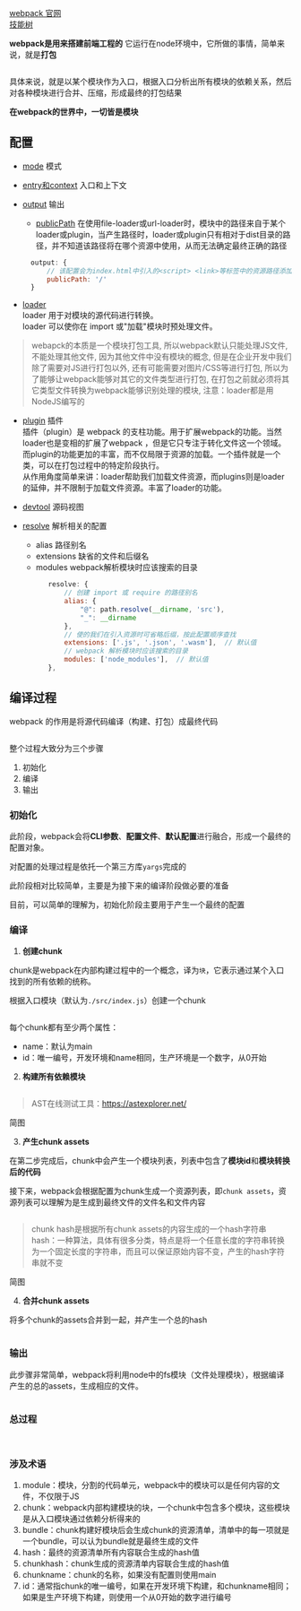 
[webpack 官网](https://www.webpackjs.com/concepts/)  
[技能树](http://mdrs.yuanjin.tech/img/20210508151156.png)

**webpack是用来搭建前端工程的**
它运行在node环境中，它所做的事情，简单来说，就是**打包**


<img :src="$withBase('/img/webpack/1.jpg')">

具体来说，就是以某个模块作为入口，根据入口分析出所有模块的依赖关系，然后对各种模块进行合并、压缩，形成最终的打包结果

**在webpack的世界中，一切皆是模块**


## 配置
- [mode](https://www.webpackjs.com/configuration/mode/)  模式

- [entry和context](https://www.webpackjs.com/configuration/entry-context/) 入口和上下文

- [output](https://www.webpackjs.com/configuration/output/) 输出
  - [publicPath](https://www.webpackjs.com/configuration/output/#outputpublicpath) 在使用file-loader或url-loader时，模块中的路径来自于某个loader或plugin，当产生路径时，loader或plugin只有相对于dist目录的路径，并不知道该路径将在哪个资源中使用，从而无法确定最终正确的路径
  ```js
    output: {
        // 该配置会为index.html中引入的<script> <link>等标签中的资源路径添加前缀
        publicPath: '/'
    }
  ```

- [loader](https://www.webpackjs.com/concepts/loaders/)   
loader 用于对模块的源代码进行转换。  
loader 可以使你在 import 或"加载"模块时预处理文件。
> webapck的本质是一个模块打包工具, 所以webpack默认只能处理JS文件,不能处理其他文件,
因为其他文件中没有模块的概念, 但是在企业开发中我们除了需要对JS进行打包以外,
还有可能需要对图片/CSS等进行打包, 所以为了能够让webpack能够对其它的文件类型进行打包,
在打包之前就必须将其它类型文件转换为webpack能够识别处理的模块,
注意：loader都是用NodeJS编写的


- [plugin](https://www.webpackjs.com/concepts/plugins/)  插件  
插件（plugin）是 webpack 的支柱功能。用于扩展webpack的功能。当然loader也是变相的扩展了webpack ，但是它只专注于转化文件这一个领域。   
而plugin的功能更加的丰富，而不仅局限于资源的加载。一个插件就是一个类，可以在打包过程中的特定阶段执行。   
从作用角度简单来讲：loader帮助我们加载文件资源，而plugins则是loader的延伸，并不限制于加载文件资源。丰富了loader的功能。

- [devtool](https://www.webpackjs.com/configuration/devtool/#root) 源码视图

- [resolve](https://www.webpackjs.com/configuration/resolve/)   解析相关的配置
    - alias  路径别名
    - extensions 缺省的文件和后缀名
    - modules webpack解析模块时应该搜索的目录
         ```js
            resolve: {
                // 创建 import 或 require 的路径别名
                alias: {
                    "@": path.resolve(__dirname, 'src'),
                    "_": __dirname
                },
                // 使的我们在引入资源时可省略后缀，按此配置顺序查找
                extensions: ['.js', '.json', '.wasm'],  // 默认值
                // webpack 解析模块时应该搜索的目录
                modules: ['node_modules'],  // 默认值
            },
        ```

## 编译过程

webpack 的作用是将源代码编译（构建、打包）成最终代码

<img :src="$withBase('/img/webpack/2.jpg')">

整个过程大致分为三个步骤

1. 初始化
2. 编译
3. 输出


### 初始化

此阶段，webpack会将**CLI参数**、**配置文件**、**默认配置**进行融合，形成一个最终的配置对象。

对配置的处理过程是依托一个第三方库```yargs```完成的

此阶段相对比较简单，主要是为接下来的编译阶段做必要的准备

目前，可以简单的理解为，初始化阶段主要用于产生一个最终的配置

### 编译

1. **创建chunk**

chunk是webpack在内部构建过程中的一个概念，译为```块```，它表示通过某个入口找到的所有依赖的统称。

根据入口模块（默认为```./src/index.js```）创建一个chunk

<img :src="$withBase('/img/webpack/3.jpg')" width="400">

每个chunk都有至少两个属性：

- name：默认为main
- id：唯一编号，开发环境和name相同，生产环境是一个数字，从0开始

2. **构建所有依赖模块**

<img :src="$withBase('/img/webpack/4.jpg')">

> AST在线测试工具：https://astexplorer.net/

简图
<img :src="$withBase('/img/webpack/5.jpg')">

3. **产生chunk assets**

在第二步完成后，chunk中会产生一个模块列表，列表中包含了**模块id**和**模块转换后的代码**

接下来，webpack会根据配置为chunk生成一个资源列表，即```chunk assets```，资源列表可以理解为是生成到最终文件的文件名和文件内容

<img :src="$withBase('/img/webpack/6.jpg')">

> chunk hash是根据所有chunk assets的内容生成的一个hash字符串  
> hash：一种算法，具体有很多分类，特点是将一个任意长度的字符串转换为一个固定长度的字符串，而且可以保证原始内容不变，产生的hash字符串就不变

简图
<img :src="$withBase('/img/webpack/7.jpg')">

4. **合并chunk assets**

将多个chunk的assets合并到一起，并产生一个总的hash

<img :src="$withBase('/img/webpack/8.jpg')">

### 输出

此步骤非常简单，webpack将利用node中的fs模块（文件处理模块），根据编译产生的总的assets，生成相应的文件。

<img :src="$withBase('/img/webpack/9.jpg')">

### 总过程

<img :src="$withBase('/img/webpack/10.jpg')">

<img :src="$withBase('/img/webpack/11.jpg')">

### 涉及术语

1. module：模块，分割的代码单元，webpack中的模块可以是任何内容的文件，不仅限于JS
2. chunk：webpack内部构建模块的块，一个chunk中包含多个模块，这些模块是从入口模块通过依赖分析得来的
3. bundle：chunk构建好模块后会生成chunk的资源清单，清单中的每一项就是一个bundle，可以认为bundle就是最终生成的文件
4. hash：最终的资源清单所有内容联合生成的hash值
5. chunkhash：chunk生成的资源清单内容联合生成的hash值
6. chunkname：chunk的名称，如果没有配置则使用main
7. id：通常指chunk的唯一编号，如果在开发环境下构建，和chunkname相同；如果是生产环境下构建，则使用一个从0开始的数字进行编号